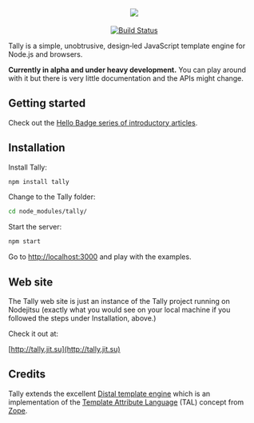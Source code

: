 <h1 style='text-align: center'><a href='/'><img id='tally-logo' src='http://aralbalkan.com/images/tally-logo-v2.svg'></a></h1>

<p style='text-align: center'><a href='https://travis-ci.org/aral/tally'><img src='https://travis-ci.org/aral/tally.png?branch=master' alt='Build Status'></a></p>

Tally is a simple, unobtrusive, design‐led JavaScript template engine for Node.js and browsers.

**Currently in alpha and under heavy development.** You can play around with it but there is very little documentation and the APIs might change.

Getting started
---

Check out the [Hello Badge series of introductory articles](https://github.com/aral/tally-hello-badge-1-text-and-attribute).

Installation
---

Install Tally:

```bash
npm install tally
```

Change to the Tally folder:

```bash
cd node_modules/tally/
```

Start the server:

```bash
npm start
```

Go to [http://localhost:3000](http://localhost:3000/) and play with the examples.

Web site
---

The Tally web site is just an instance of the Tally project running on Nodejitsu (exactly what you would see on your local machine if you followed the steps under Installation, above.)

Check it out at:

[http://tally.jit.su](http://tally.jit.su)


Credits
---

Tally extends the excellent [Distal template engine](https://code.google.com/p/distal/) which is an implementation of the [Template Attribute Language](http://en.wikipedia.org/wiki/Template_Attribute_Language) (TAL) concept from [Zope](http://www.zope.org).